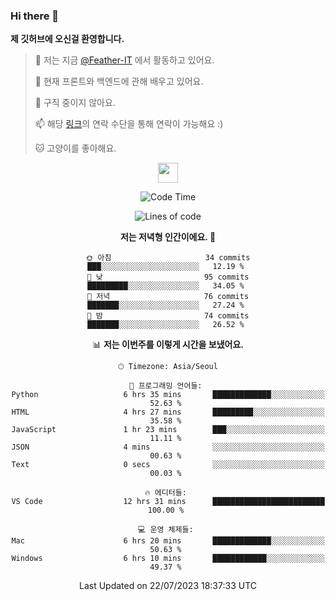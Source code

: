 ### Hi there 👋

**제 깃허브에 오신걸 환영합니다.**
 > 🔭 저는 지금 [@Feather-IT](https://www.github.com/Feather-IT) 에서 활동하고 있어요.
> 
 >  🌱 현재 프론트와 백엔드에 관해 배우고 있어요.
> 
 >  🚫 구직 중이지 않아요.
> 
 > 📫 해당 [링크](https://litt.ly/wh3nilvyou)의 연락 수단을 통해 연락이 가능해요 :)
>
 > 🐱 고양이를 좋아해요.

<div align="center"> 
 <a href="https://litt.ly/wh3nilvyou">
    <img src="https://github.githubassets.com/images/mona-loading-default.gif" width="32" />
 </a>

<!--START_SECTION:waka-->
![Code Time](http://img.shields.io/badge/Code%20Time-10%20hrs%2014%20mins-blue)

![Lines of code](https://img.shields.io/badge/%EC%A0%80%EB%8A%94%20%EC%97%AC%ED%83%9C%EA%B9%8C%EC%A7%80%20-366.9%20thousand%20%EC%A4%84%EC%9D%98%20%EC%BD%94%EB%93%9C%EB%A5%BC%20%EC%9E%91%EC%84%B1%ED%96%88%EC%96%B4%EC%9A%94.-blue)

**저는 저녁형 인간이에요. 🦉** 

```text
🌞 아침                     34 commits          ███░░░░░░░░░░░░░░░░░░░░░░   12.19 % 
🌆 낮　                     95 commits          █████████░░░░░░░░░░░░░░░░   34.05 % 
🌃 저녁                     76 commits          ███████░░░░░░░░░░░░░░░░░░   27.24 % 
🌙 밤　                     74 commits          ███████░░░░░░░░░░░░░░░░░░   26.52 % 
```


📊 **저는 이번주를 이렇게 시간을 보냈어요.** 

```text
🕑︎ Timezone: Asia/Seoul

💬 프로그래밍 언어들: 
Python                   6 hrs 35 mins       █████████████░░░░░░░░░░░░   52.63 % 
HTML                     4 hrs 27 mins       █████████░░░░░░░░░░░░░░░░   35.58 % 
JavaScript               1 hr 23 mins        ███░░░░░░░░░░░░░░░░░░░░░░   11.11 % 
JSON                     4 mins              ░░░░░░░░░░░░░░░░░░░░░░░░░   00.63 % 
Text                     0 secs              ░░░░░░░░░░░░░░░░░░░░░░░░░   00.03 % 

🔥 에디터들: 
VS Code                  12 hrs 31 mins      █████████████████████████   100.00 % 

💻 운영 체제들: 
Mac                      6 hrs 20 mins       █████████████░░░░░░░░░░░░   50.63 % 
Windows                  6 hrs 10 mins       ████████████░░░░░░░░░░░░░   49.37 % 
```


 Last Updated on 22/07/2023 18:37:33 UTC
<!--END_SECTION:waka-->
</div>

